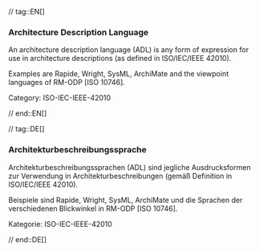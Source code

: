 // tag::EN[]
### Architecture Description Language

An architecture description language (ADL) is any form of expression for use in architecture descriptions (as defined in ISO/IEC/IEEE 42010).

Examples are Rapide, Wright, SysML, ArchiMate and the viewpoint languages of RM-ODP [ISO 10746].

Category: ISO-IEC-IEEE-42010


// end::EN[]

// tag::DE[]
### Architekturbeschreibungssprache

Architekturbeschreibungssprachen (ADL) sind jegliche Ausdrucksformen
zur Verwendung in Architekturbeschreibungen (gemäß Definition in
ISO/IEC/IEEE 42010).

Beispiele sind Rapide, Wright, SysML, ArchiMate und die Sprachen der
verschiedenen Blickwinkel in RM-ODP [ISO 10746].

Kategorie: ISO-IEC-IEEE-42010


// end::DE[]

